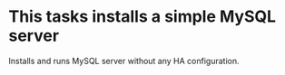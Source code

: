 This tasks installs a simple MySQL server
=========================================

Installs and runs MySQL server without any HA
configuration.
